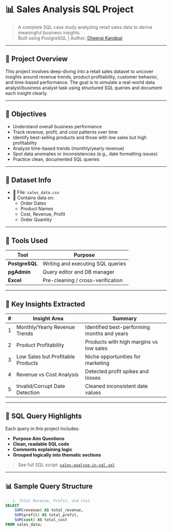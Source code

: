 # 📊 Sales Analysis SQL Project

> A complete SQL case study analyzing retail sales data to derive meaningful business insights.  
> Built using PostgreSQL | Author: [Dheeraj Kandpal](https://github.com/DheerajKandpal)

---

## 🚀 Project Overview

This project involves deep-diving into a retail sales dataset to uncover insights around revenue trends, product profitability, customer behavior, and time-based performance. The goal is to simulate a real-world data analyst/business analyst task using structured SQL queries and document each insight clearly.

---

## 🧠 Objectives

- Understand overall business performance
- Track revenue, profit, and cost patterns over time
- Identify best-selling products and those with low sales but high profitability
- Analyze time-based trends (monthly/yearly revenue)
- Spot data anomalies or inconsistencies (e.g., date formatting issues)
- Practice clean, documented SQL queries

---

## 📁 Dataset Info

- 📄 File: `sales_data.csv`
- 🎯 Contains data on:
  - Order Dates
  - Product Names
  - Cost, Revenue, Profit
  - Order Quantity

---

## 📌 Tools Used

| Tool          | Purpose                            |
|---------------|------------------------------------|
| **PostgreSQL** | Writing and executing SQL queries |
| **pgAdmin**    | Query editor and DB manager       |
| **Excel**      | Pre-cleaning / cross-verification |

---

## 🧾 Key Insights Extracted

| # | Insight Area                     | Summary |
|--:|----------------------------------|---------|
| 1 | Monthly/Yearly Revenue Trends     | Identified best-performing months and years |
| 2 | Product Profitability             | Products with high margins vs low sales |
| 3 | Low Sales but Profitable Products | Niche opportunities for marketing |
| 4 | Revenue vs Cost Analysis          | Detected profit spikes and losses |
| 5 | Invalid/Corrupt Date Detection    | Cleaned inconsistent date values |

---

## 📜 SQL Query Highlights

Each query in this project includes:
- **Purpose Aim Questions**
- **Clean, readable SQL code**
- **Comments explaining logic**
- **Grouped logically into thematic sections**

> See full SQL script: [`sales-analyse-in-sql.sql`](sales-analyse-in-sql.sql)

---

## 📊 Sample Query Structure

```sql
-- 1. Total Revenue, Profit, and Cost
SELECT 
    SUM(revenue) AS total_revenue,
    SUM(profit) AS total_profit,
    SUM(cost) AS total_cost
FROM sales_data;

